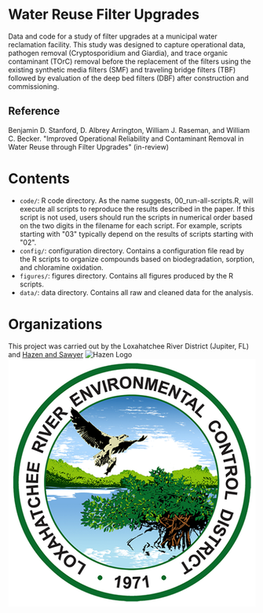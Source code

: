 # Water Reuse Filter Upgrades
Data and code for a study of filter upgrades at a municipal water reclamation facility. This study was designed to capture operational data, pathogen removal (Cryptosporidium and Giardia), and trace organic contaminant (TOrC) removal before the replacement of the filters using the existing synthetic media filters (SMF) and traveling bridge filters (TBF) followed by evaluation of the deep bed filters (DBF) after construction and commissioning.

## Reference 
Benjamin D. Stanford, D. Albrey Arrington, William J. Raseman, and William C. Becker. "Improved Operational Reliability and Contaminant Removal in Water Reuse through Filter Upgrades" (in-review)

# Contents
- ```code/```: R code directory. As the name suggests, 00_run-all-scripts.R, will execute all scripts to reproduce the results described in the paper. If this script is not used, users should run the scripts in numerical order based on the two digits in the filename for each script. For example, scripts starting with "03" typically depend on the results of scripts starting with "02". 
- ```config/```: configuration directory. Contains a configuration file read by the R scripts to organize compounds based on biodegradation, sorption, and chloramine oxidation. 
- ```figures/```: figures directory. Contains all figures produced by the R scripts. 
- ```data/```: data directory. Contains all raw and cleaned data for the analysis. 

# Organizations
This project was carried out by the Loxahatchee River District (Jupiter, FL) and [Hazen and Sawyer](https://www.hazenandsawyer.com/)
![Hazen Logo](hazen-logo.png)
![LRD Logo](lrd-logo.png)
